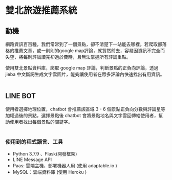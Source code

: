 # 雙北旅遊推薦系統
## 動機

網路資訊百百種，我們常常到了一個景點，卻不清楚下一站能去哪裡。若爬取部落格的推薦文章，或一則則的google map評論，就貿然前去，容易因資訊不完全而失望，將每則評論讀完卻過於費時，且無法掌握所有評論重點。

使用雙北景點資料庫，爬取 google map 評論，判斷景點的正負向評論，透過 jieba 中文斷詞生成文字雲圖片，能夠讓使用者在眾多評論內快速找出有用資訊。
</br></br>

## LINE BOT

使用者選擇地理位置，chatbot 會推薦該區域 3 - 6 個景點正負向分數與評論星等加權過後的景點，選擇景點後 chatbot 會將景點地名與文字雲回傳給使用者，幫助使用者找出每個景點的關鍵字。
</br></br>

### 使用到的程式語言、工具
- Python 3.7.9 、Flask(開發框架)
- LINE Message API
- Paas: 雲端主機，部署機器人用 (使用 adaptable.io )
- MySQL：雲端資料庫 (使用 Heroku )

